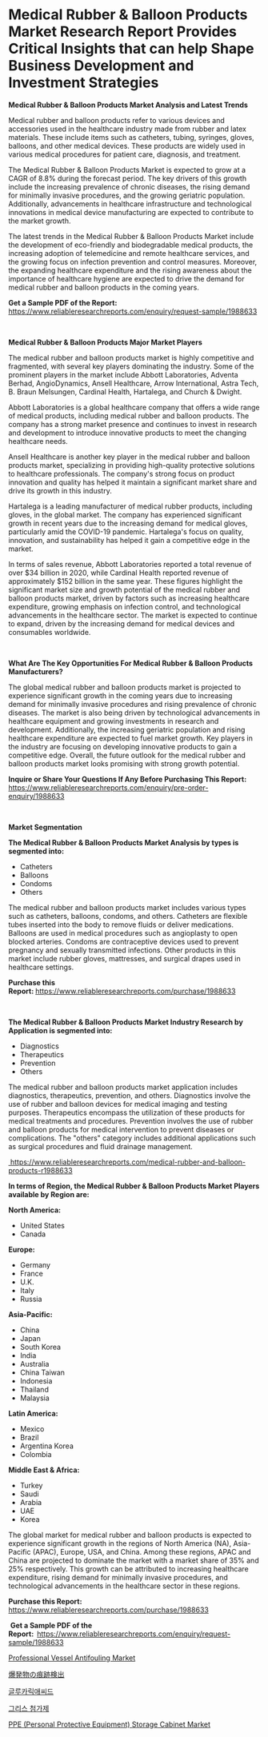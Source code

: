 <p><h1>Medical Rubber & Balloon Products Market Research Report Provides Critical Insights that can help Shape Business Development and Investment Strategies</h1></p><p><strong>Medical Rubber & Balloon Products Market Analysis and Latest Trends</strong></p>
<p><p>Medical rubber and balloon products refer to various devices and accessories used in the healthcare industry made from rubber and latex materials. These include items such as catheters, tubing, syringes, gloves, balloons, and other medical devices. These products are widely used in various medical procedures for patient care, diagnosis, and treatment.</p><p>The Medical Rubber & Balloon Products Market is expected to grow at a CAGR of 8.8% during the forecast period. The key drivers of this growth include the increasing prevalence of chronic diseases, the rising demand for minimally invasive procedures, and the growing geriatric population. Additionally, advancements in healthcare infrastructure and technological innovations in medical device manufacturing are expected to contribute to the market growth.</p><p>The latest trends in the Medical Rubber & Balloon Products Market include the development of eco-friendly and biodegradable medical products, the increasing adoption of telemedicine and remote healthcare services, and the growing focus on infection prevention and control measures. Moreover, the expanding healthcare expenditure and the rising awareness about the importance of healthcare hygiene are expected to drive the demand for medical rubber and balloon products in the coming years.</p></p>
<p><strong>Get a Sample PDF of the Report:&nbsp;</strong> <a href="https://www.reliableresearchreports.com/enquiry/request-sample/1988633">https://www.reliableresearchreports.com/enquiry/request-sample/1988633</a></p>
<p>&nbsp;</p>
<p><strong>Medical Rubber & Balloon Products Major Market Players</strong></p>
<p><p>The medical rubber and balloon products market is highly competitive and fragmented, with several key players dominating the industry. Some of the prominent players in the market include Abbott Laboratories, Adventa Berhad, AngioDynamics, Ansell Healthcare, Arrow International, Astra Tech, B. Braun Melsungen, Cardinal Health, Hartalega, and Church & Dwight.</p><p>Abbott Laboratories is a global healthcare company that offers a wide range of medical products, including medical rubber and balloon products. The company has a strong market presence and continues to invest in research and development to introduce innovative products to meet the changing healthcare needs.</p><p>Ansell Healthcare is another key player in the medical rubber and balloon products market, specializing in providing high-quality protective solutions to healthcare professionals. The company's strong focus on product innovation and quality has helped it maintain a significant market share and drive its growth in this industry.</p><p>Hartalega is a leading manufacturer of medical rubber products, including gloves, in the global market. The company has experienced significant growth in recent years due to the increasing demand for medical gloves, particularly amid the COVID-19 pandemic. Hartalega's focus on quality, innovation, and sustainability has helped it gain a competitive edge in the market.</p><p>In terms of sales revenue, Abbott Laboratories reported a total revenue of over $34 billion in 2020, while Cardinal Health reported revenue of approximately $152 billion in the same year. These figures highlight the significant market size and growth potential of the medical rubber and balloon products market, driven by factors such as increasing healthcare expenditure, growing emphasis on infection control, and technological advancements in the healthcare sector. The market is expected to continue to expand, driven by the increasing demand for medical devices and consumables worldwide.</p></p>
<p>&nbsp;</p>
<p><strong>What Are The Key Opportunities For Medical Rubber & Balloon Products Manufacturers?</strong></p>
<p><p>The global medical rubber and balloon products market is projected to experience significant growth in the coming years due to increasing demand for minimally invasive procedures and rising prevalence of chronic diseases. The market is also being driven by technological advancements in healthcare equipment and growing investments in research and development. Additionally, the increasing geriatric population and rising healthcare expenditure are expected to fuel market growth. Key players in the industry are focusing on developing innovative products to gain a competitive edge. Overall, the future outlook for the medical rubber and balloon products market looks promising with strong growth potential.</p></p>
<p><strong>Inquire or Share Your Questions If Any Before Purchasing This Report:</strong> <a href="https://www.reliableresearchreports.com/enquiry/pre-order-enquiry/1988633">https://www.reliableresearchreports.com/enquiry/pre-order-enquiry/1988633</a></p>
<p>&nbsp;</p>
<p><strong>Market Segmentation</strong></p>
<p><strong>The Medical Rubber & Balloon Products Market Analysis by types is segmented into:</strong></p>
<p><ul><li>Catheters</li><li>Balloons</li><li>Condoms</li><li>Others</li></ul></p>
<p><p>The medical rubber and balloon products market includes various types such as catheters, balloons, condoms, and others. Catheters are flexible tubes inserted into the body to remove fluids or deliver medications. Balloons are used in medical procedures such as angioplasty to open blocked arteries. Condoms are contraceptive devices used to prevent pregnancy and sexually transmitted infections. Other products in this market include rubber gloves, mattresses, and surgical drapes used in healthcare settings.</p></p>
<p><strong>Purchase this Report:&nbsp;</strong><a href="https://www.reliableresearchreports.com/purchase/1988633">https://www.reliableresearchreports.com/purchase/1988633</a></p>
<p>&nbsp;</p>
<p><strong>The Medical Rubber & Balloon Products Market Industry Research by Application is segmented into:</strong></p>
<p><ul><li>Diagnostics</li><li>Therapeutics</li><li>Prevention</li><li>Others</li></ul></p>
<p><p>The medical rubber and balloon products market application includes diagnostics, therapeutics, prevention, and others. Diagnostics involve the use of rubber and balloon devices for medical imaging and testing purposes. Therapeutics encompass the utilization of these products for medical treatments and procedures. Prevention involves the use of rubber and balloon products for medical intervention to prevent diseases or complications. The "others" category includes additional applications such as surgical procedures and fluid drainage management.</p></p>
<p><a href="https://www.reliableresearchreports.com/medical-rubber-and-balloon-products-r1988633">&nbsp;https://www.reliableresearchreports.com/medical-rubber-and-balloon-products-r1988633</a></p>
<p><strong>In terms of Region, the Medical Rubber & Balloon Products Market Players available by Region are:</strong></p>
<p>
    <p> <strong> North America: </strong>
        <ul>
            <li>United States</li>
            <li>Canada</li>
        </ul>
        </p> 
    <p> <strong> Europe: </strong>
        <ul>
            <li>Germany</li>
            <li>France</li>
            <li>U.K.</li>
            <li>Italy</li>
            <li>Russia</li>
        </ul>
        </p> 
    <p> <strong> Asia-Pacific: </strong>
        <ul>
            <li>China</li>
            <li>Japan</li>
            <li>South Korea</li>
            <li>India</li>
            <li>Australia</li>
            <li>China Taiwan</li>
            <li>Indonesia</li>
            <li>Thailand</li>
            <li>Malaysia</li>
        </ul>
        </p> 
    <p> <strong> Latin America: </strong>
        <ul>
            <li>Mexico</li>
            <li>Brazil</li>
            <li>Argentina Korea</li>
            <li>Colombia</li>
        </ul>
        </p> 
    <p> <strong> Middle East & Africa: </strong>
        <ul>
            <li>Turkey</li>
            <li>Saudi</li>
            <li>Arabia</li>
            <li>UAE</li>
            <li>Korea</li>
        </ul>
    </p>
    </p>
<p><p>The global market for medical rubber and balloon products is expected to experience significant growth in the regions of North America (NA), Asia-Pacific (APAC), Europe, USA, and China. Among these regions, APAC and China are projected to dominate the market with a market share of 35% and 25% respectively. This growth can be attributed to increasing healthcare expenditure, rising demand for minimally invasive procedures, and technological advancements in the healthcare sector in these regions.</p></p>
<p><strong>Purchase this Report: </strong><a href="https://www.reliableresearchreports.com/purchase/1988633">https://www.reliableresearchreports.com/purchase/1988633</a></p>
<p>&nbsp;<strong>Get a Sample PDF of the Report:&nbsp;&nbsp;</strong><a href="https://www.reliableresearchreports.com/enquiry/request-sample/1988633">https://www.reliableresearchreports.com/enquiry/request-sample/1988633</a></p>
<p><strong></strong></p>
<p><p><a href="https://issuu.com/reportprime-2/docs/professional-vessel-antifouling-market-size-2030.p">Professional Vessel Antifouling Market</a></p><p><a href="https://medium.com/@neilmartin36/%E7%88%86%E7%99%BA%E6%80%A7%E3%83%88%E3%83%AC%E3%83%BC%E3%82%B9%E6%A4%9C%E5%87%BA%E5%B8%82%E5%A0%B4%E3%81%AE%E8%A6%8F%E6%A8%A1%E3%81%A8%E5%B8%82%E5%A0%B4%E5%8B%95%E5%90%91-%E5%AE%8C%E5%85%A8%E3%81%AA%E6%A5%AD%E7%95%8C%E6%A6%82%E6%B3%81-2024%E5%B9%B4%E3%81%8B%E3%82%892031%E5%B9%B4%E3%81%BE%E3%81%A7-e5a6fe7132e0">爆発物の痕跡検出</a></p><p><a href="https://medium.com/@ukaszduda1/%EA%B8%80%EB%A3%A8%EC%B9%B4%EB%A6%B0%EC%82%B0-%EC%8B%9C%EC%9E%A5-%EB%B6%84%EC%84%9D-%EA%B7%B8-cagr-%EC%8B%9C%EC%9E%A5-%EC%84%B8%EB%B6%84%ED%99%94-%EB%B0%8F-%EA%B8%80%EB%A1%9C%EB%B2%8C-%EC%82%B0%EC%97%85-%EA%B0%9C%EC%9A%94-1a5dacc3ffb6">글루카릭애씨드</a></p><p><a href="https://medium.com/@bubblebutt879567/%EC%9C%A4%ED%99%9C%EC%9C%A0-%EC%B2%A8%EA%B0%80%EC%A0%9C-%EC%8B%9C%EC%9E%A5-2031%EB%85%84%EA%B9%8C%EC%A7%80%EC%9D%98-%ED%8A%B8%EB%A0%8C%EB%93%9C-%EC%98%88%EC%B8%A1-%EB%B0%8F-%EA%B2%BD%EC%9F%81-%EB%B6%84%EC%84%9D-7a95bed338b0">그리스 첨가제</a></p><p><a href="https://www.linkedin.com/pulse/ppe-personal-protective-equipment-storage-cabinet-market-size-5a5be">PPE (Personal Protective Equipment) Storage Cabinet Market</a></p></p>
